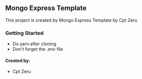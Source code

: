 ## Mongo Express Template
This project is created by Mongo Express Template by Cpt Zeru

### Getting Started
- Do yarn after cloning
- Don't forget the .env file

#### Created by:
- Cpt Zeru
